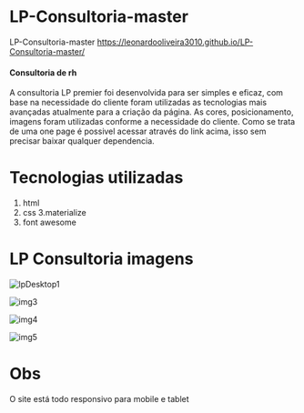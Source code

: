 # LP-Consultoria-master
 LP-Consultoria-master 
 https://leonardooliveira3010.github.io/LP-Consultoria-master/

#### Consultoria de rh
A consultoria LP premier foi desenvolvida para ser simples e eficaz, com base na necessidade do cliente foram utilizadas as tecnologias mais avançadas atualmente para a criação da página. As cores, posicionamento, imagens foram utilizadas conforme a necessidade do cliente. Como se trata de uma one page é possivel acessar através do link acima, isso sem precisar baixar qualquer dependencia.

# Tecnologias utilizadas
1. html
2. css
3.materialize
4. font awesome

# LP Consultoria imagens
![lpDesktop1](https://user-images.githubusercontent.com/65436800/89970634-c93a0400-dc48-11ea-8c06-57162ad14889.png)

![img3](https://user-images.githubusercontent.com/65436800/89970707-e79fff80-dc48-11ea-9b43-4da9482570b2.png)

![img4](https://user-images.githubusercontent.com/65436800/89970741-f1c1fe00-dc48-11ea-9631-ddcfcf5e2261.png)

![img5](https://user-images.githubusercontent.com/65436800/89970758-fc7c9300-dc48-11ea-8474-e4a40c9304a5.png)


# Obs
O site está todo responsivo para mobile e tablet


